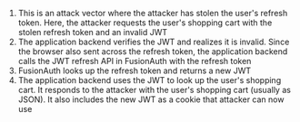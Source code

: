 1. This is an attack vector where the attacker has stolen the user's refresh token. Here, the attacker requests the user's shopping cart with the stolen refresh token and an invalid JWT
1. The application backend verifies the JWT and realizes it is invalid. Since the browser also sent across the refresh token, the application backend calls the JWT refresh API in FusionAuth with the refresh token
1. FusionAuth looks up the refresh token and returns a new JWT
1. The application backend uses the JWT to look up the user's shopping cart. It responds to the attacker with the user's shopping cart (usually as JSON). It also includes the new JWT as a cookie that attacker can now use